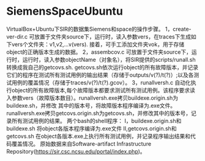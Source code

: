 # SiemensSpaceUbuntu
VirtualBox+Ubuntu下SIR的数据集Siemens和space的操作步骤。
1，create-ver-dir.c 可放置于文件夹source下，运行时，读入参数vers，在traces下生成如下vers个文件夹：v1,v2,...v(vers).
    接着，可手工添加文件夹vok，用于存储object的正确版本生成的数据。
2，assembcov.c 可放置于文件夹source下，运行时，运行时，读入参数objectName（对象名），将SIR提供的scripts/runall.sh转换成我自己的getcovs.sh.
   getcovs.sh依次运行object的所有故障版本，并记录它们的程序在测试所有测试用例的输出结果（存储于outputs/v(?)/t(?)）;以及各测试用例的覆盖情况（存储于traces/v(?)/t(?).gcov）。
3，runallversh.c 自动化执行object的所有故障版本,每个故障版本都要求测试所有测试用例。该程序要求读入参数vers（故障版本数目）。runallversh.exe拷贝buildexe.origin.sh为buildexe.sh，并修改     其中的版本号，将故障版本程序编译为.exe文件。runallversh.exe拷贝getcovs.origin.sh为getcovs.sh，并修改其中的版本号，记录所有测试用例的结果。
两个bash的shell程序：
I，buildexe.origin.sh和buildexe.sh 将object各版本程序编译为.exe文件
II,getcovs.origin.sh和getcovs.sh   在object各版本.exe上执行所有测试用例，并记录程序输出结果和代码覆盖情况。
原始数据来自Software-artifact Infrastructure Repository(https://sir.csc.ncsu.edu/portal/index.php)。
